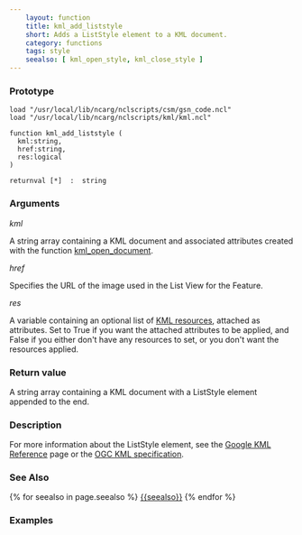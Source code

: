 ```yaml
---
    layout: function
    title: kml_add_liststyle
    short: Adds a ListStyle element to a KML document.
    category: functions
    tags: style
    seealso: [ kml_open_style, kml_close_style ]
---
```


### Prototype

<pre><code>load "/usr/local/lib/ncarg/nclscripts/csm/gsn_code.ncl"
load "/usr/local/lib/ncarg/nclscripts/kml/kml.ncl"

function kml_add_liststyle (
  kml:string,
  href:string,
  res:logical
)

returnval [*]  :  string
</code></pre>

### Arguments
*kml*

A string array containing a KML document and associated attributes created with the function [kml_open_document]({{site.base_url}}/functions/kml_open_document.html).

*href*

Specifies the URL of the image used in the List View for the Feature.

*res*

A variable containing an optional list of [KML resources](/resources), attached as attributes. Set to True if you want the attached attributes to be applied, and False if you either don't have any resources to set, or you don't want the resources applied.

### Return value

A string array containing a KML document with a ListStyle element appended to the end.

### Description

For more information about the ListStyle element, see the [Google KML Reference](https://developers.google.com/kml/documentation/kmlreference#liststyle) page or the [OGC KML specification](http://www.opengeospatial.org/standards/kml/).

### See Also

{% for seealso in page.seealso %}
[{{seealso}}]({{site.base_url}}/functions/{{seealso}}.html)
{% endfor %}

### Examples


